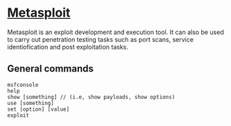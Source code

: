 # [Metasploit](https://www.metasploit.com/)

Metasploit is an exploit development and execution tool. It can also be used to carry out penetration testing tasks such as port scans, service identiofication and post exploitation tasks.

## General commands

```
msfconsole
help
show [something] // (i.e, show payloads, show options)
use [something]
set [option] [value]
exploit
```
